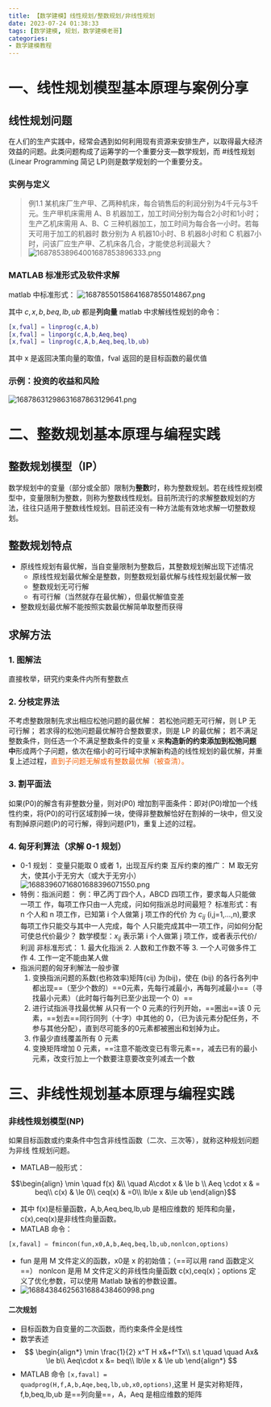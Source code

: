 ```yaml
---
title: 【数学建模】线性规划/整数规划/非线性规划
date: 2023-07-24 01:38:33
tags: [数学建模, 规划，数学建模老哥]
categories: 
- 数学建模教程
---
```

# 一、线性规划模型基本原理与案例分享
## 线性规划问题
在人们的生产实践中，经常会遇到如何利用现有资源来安排生产，以取得最大经济效益的问题。此类问题构成了运筹学的一个重要分支—数学规划，而 #线性规划 (Linear Programming 简记 LP)则是数学规划的一个重要分支。
### 实例与定义
>例1.1 某机床厂生产甲、乙两种机床，每合销售后的利润分别为4千元与3千元。生产甲机床需用 A、B 机器加工，加工时间分别为每合2小时和1小时；
>生产乙机床需用 A、B、C 三种机器加工，加工时间为每合各一小时。若每天可用于加工的机器时 数分别为 A 机器10小时、B 机器8小时和 C 机器7小时，问该厂应生产甲、乙机床各几合，才能使总利润最大？
![16878538964001687853896333.png](https://fastly.jsdelivr.net/gh/2incccc/MyTuTu@main/image/16878538964001687853896333.png)
### MATLAB 标准形式及软件求解
matlab 中标准形式：
![16878550158641687855014867.png](https://fastly.jsdelivr.net/gh/2incccc/MyTuTu@main/image/16878550158641687855014867.png)

其中 $c,x,b,beq,lb,ub$ 都是**列向量**
matlab 中求解线性规划的命令：
```matlab
[x,fval] = linprog(c,A,b)
[x,fval] = linporg(c,A,b,Aeq,beq)
[x,fval] = linprog(c,A,b,Aeq,beq,lb,ub)
```
其中 x 是返回决策向量的取值，fval 返回的是目标函数的最优值

### 示例：投资的收益和风险
![16878631298631687863129641.png](https://fastly.jsdelivr.net/gh/2incccc/MyTuTu@main/image/16878631298631687863129641.png)

# 二、整数规划基本原理与编程实践

## 整数规划模型（IP）
数学规划中的变量（部分或全部）限制为**整数**时，称为整数规划。若在线性规划模型中，变量限制为整数，则称为整数线性规划。目前所流行的求解整数规划的方法，往往只适用于整数线性规划。目前还没有一种方法能有效地求解一切整数规划。
## 整数规划特点
- 原线性规划有最优解，当自变量限制为整数后，其整数规划解出现下述情况
	- 原线性规划最优解全是整数，则整数规划最优解与线性规划最优解一致
	- 整数规划无可行解
	- 有可行解（当然就存在最优解），但最优解值变差
- 整数规划最优解不能按照实数最优解简单取整而获得
## 求解方法
### 1. 图解法
直接枚举，研究约束条件内所有整数点
### 2. 分枝定界法
不考虑整数限制先求出相应松弛问题的最优解：
若松弛问题无可行解，则 LP 无可行解；
若求得的松弛问题最优解符合整数要求，则是 LP 的最优解；
若不满足整数条件，则任选一个不满足整数条件的变量 x 来**构造新的约束添加到松弛问题中**形成两个子问题，依次在缩小的可行域中求解新构造的线性规划的最优解，并重复上述过程，<font color=#F36208>直到子问题无解或有整数最优解（被查清）。</font>
### 3. 割平面法
如果(P0)的解含有非整数分量，则对(P0) 增加割平面条件：即对(P0)增加一个线性约束，将(P0)的可行区域割掉一块，使得非整数解恰好在割掉的一块中，但又没有割掉原问题(P)的可行解，得到问题(P1)，重复上述的过程。
### 4. 匈牙利算法（求解 0-1 规划）
- 0-1 规划： 变量只能取 0 或者 1，出现互斥约束
	  互斥约束的推广：
	  M 取无穷大，使其小于无穷大（或大于无穷小）
	  ![16883960716801688396071550.png](https://fastly.jsdelivr.net/gh/2incccc/MyTuTu@main/image/16883960716801688396071550.png)
- 特例：指派问题：
	例：甲乙丙丁四个人，ABCD 四项工作，要求每人只能做一项工 作，每项工作只由一人完成，问如何指派总时间最短？
	标准形式：有 n 个人和 n 项工作，已知第 i 个人做第 j 项工作的代价 为 $c_{ij}$ (i,j=1,…,n),要求每项工作只能交与其中一人完成，每个 人只能完成其中一项工作，问如何分配可使总代价最少？
	数学模型：$x_{ij}$ 表示第 i 个人做第 j 项工作，或者表示代价/利润
	非标准形式：
		1. 最大化指派
		2. 人数和工作数不等
		3. 一个人可做多件工作
		4. 工作一定不能由某人做
- 指派问题的匈牙利解法一般步骤
	1. 变换指派问题的系数(也称效率)矩阵(cij) 为(bij)，使在 (bij) 的各行各列中都出现==（至少个数的）==0元素，先每行减最小，再每列减最小==（寻找最小元素）（此时每行每列已至少出现一个 0）==
	2. 进行试指派寻找最优解
	   从只有一个 0 元素的行列开始，==圈出==该 0 元素，==划去==同行同列（十字）中其他的 0，（已为该元素分配任务，不参与其他分配），直到尽可能多的0元素都被圈出和划掉为止。
	3. 作最少直线覆盖所有 0 元素
	4. 变换矩阵增加 0 元素，==注意不能改变已有零元素==，减去已有的最小元素，改变行加上一个数要注意要改变列减去一个数

# 三、非线性规划基本原理与编程实践
### 非线性规划模型(NP)
如果目标函数或约束条件中包含非线性函数（二次、三次等），就称这种规划问题为非线 性规划问题。
- MATLAB一般形式：

$$\begin{align}
\min \quad  f(x) &\\
\quad   A\cdot x & \le b \\
Aeq \cdot x & = beq\\
c(x) & \le 0\\
ceq(x) & =0\\
lb\le  x &\le ub
\end{align}$$

- 其中 f(x)是标量函数，A,b,Aeq,beq,lb,ub 是相应维数的 矩阵和向量，c(x),ceq(x)是非线性向量函数。
- MATLAB 命令：
```python
[x,faval] = fmincon(fun,x0,A,b,Aeq,beq,lb,ub,nonlcon,options)
```
- fun 是用 M 文件定义的函数，x0是 x 的初始值；（==可以用 rand 函数定义==） nonlcon 是用 M 文件定义的非线性向量函数 c(x),ceq(x)；options 定义了优化参数，可以使用 Matlab 缺省的参数设置。
- ![16884384625631688438460998.png](https://fastly.jsdelivr.net/gh/2incccc/MyTuTu@main/image/16884384625631688438460998.png)
#### 二次规划
- 目标函数为自变量的二次函数，而约束条件全是线性
- 数学表述
- $$
\begin{align*}
 \min \frac{1}{2} x^T H x&+f^Tx\\
 s.t \quad \quad Ax& \le b\\
 Aeq\cdot x &= beq\\
 lb\le x & \le ub
\end{align*}
$$
- MATLAB 命令 `[x,faval] = quadprog(H,f,A,b,Aqe,beq,lb,ub,x0,options)`,这里 H 是实对称矩阵，f,b,beq,lb,ub 是==列向量==，A，Aeq 是相应维数的矩阵
